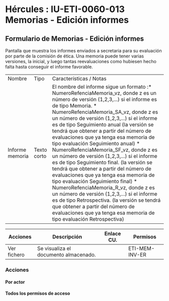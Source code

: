 # Hércules : IU\-ETI\-0060\-013 Memorias \- Edición informes



## Formulario de Memorias \- Edición informes

Pantalla que muestra los informes enviados a secretaria para su evaluación por parte de la comisión de ética. Una memoria puede tener varias versiones, la inicial, y luego tantas reevaluaciones como hubiesen hecho falta hasta conseguir el informe favorable.

  




|  | | |
| --- | --- | --- |
| Nombre | Tipo | Características / Notas |
| Informe memoria | Texto corto | El nombre del informe sigue un formato :* NumeroRefenciaMemoria\_vz, donde z es un número de versión (1,2,3,...) si el informe es de tipo Memoria. * NumeroRefenciaMemoria\_SA\_vz, donde z es un número de versión (1,2,3,...) si el informe es de tipo Seguimiento anual (la versión se tendrá que obtener a partir del número de evaluaciones que ya tenga esa memoria de tipo evaluación Seguimiento anual) * NumeroRefenciaMemoria\_SF\_vz, donde z es un número de versión (1,2,3,...) si el informe es de tipo Seguimiento final. (la versión se tendrá que obtener a partir del número de evaluaciones que ya tenga esa memoria de tipo evaluación Seguimiento final) * NumeroRefenciaMemoria\_R\_vz, donde z es un número de versión (1,2,3,...) si el informe es de tipo Retrospectiva. (la versión se tendrá que obtener a partir del número de evaluaciones que ya tenga esa memoria de tipo evaluación Retrospectiva) |

  


  




| Acciones | Descripción | Enlace CU. | Permisos |
| --- | --- | --- | --- |
| Ver fichero | Se visualiza el documento almacenado. |  | ETI\-MEM\-INV\-ER |

  


### Acciones

#### Por actor

#### Todos los permisos de acceso




